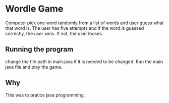 # Wordle Game

Computer pick one word randomly from a list of words and user guess what that word is. The user has five attempts and if the word is guessed correctly, the user wins. If not, the user looses.

## Running the program 

change the file path in main.java if it is needed to be changed.
Run the main java file and play the game.


## Why
This was to pratice java programming. 